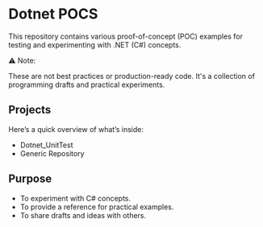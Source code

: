 # Dotnet POCS

This repository contains various proof-of-concept (POC) examples for testing and experimenting with .NET (C#) concepts.

⚠️ Note:

These are not best practices or production-ready code.
It's a collection of programming drafts and practical experiments.


## Projects
Here’s a quick overview of what’s inside:
- Dotnet_UnitTest
- Generic Repository

## Purpose
- To experiment with C# concepts.
- To provide a reference for practical examples.
- To share drafts and ideas with others.